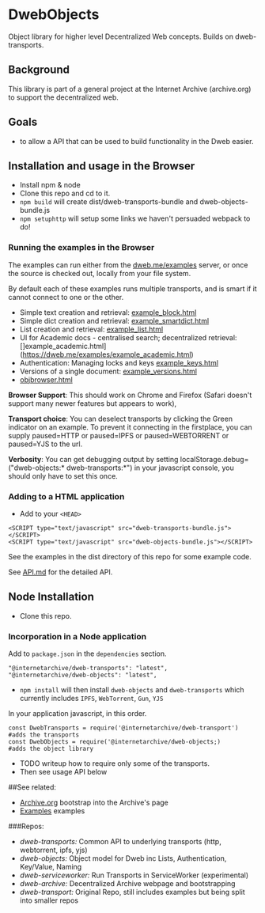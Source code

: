 # DwebObjects
Object library for higher level Decentralized Web concepts.  Builds on dweb-transports.

## Background
This library is part of a general project at the Internet Archive (archive.org) 
to support the decentralized web.  

## Goals
* to allow a API that can be used to build functionality in the Dweb easier.

## Installation and usage in the Browser

* Install npm & node
* Clone this repo and cd to it.
* `npm build` will create dist/dweb-transports-bundle and dweb-objects-bundle.js
* `npm setuphttp` will setup some links we haven't persuaded webpack to do!


### Running the examples in the Browser
The examples can run either from the [dweb.me/examples](https://dweb.me/examples) server, 
or once the source is checked out, locally from your file system.

By default each of these examples runs multiple transports, and is smart if it cannot connect to one or the other.

- Simple text creation and retrieval: [example_block.html](https://dweb.me/examples/example_block.html)
- Simple dict creation and retrieval: [example_smartdict.html](https://dweb.me/examples/example_smartdict.html)
- List creation and retrieval: [example_list.html](https://dweb.me/examples/example_list.html)
- UI for Academic docs - centralised search; decentralized retrieval: []example_academic.html](https://dweb.me/examples/example_academic.html)
- Authentication: Managing locks and keys [example_keys.html](https://dweb.me/examples/example_keys.html)
- Versions of a single document: [example_versions.html](https://dweb.me/examples/example_versions.html)
- [objbrowser.html](https://dweb.me/examples/objbrowser.html)

**Browser Support**: This should work on Chrome and Firefox (Safari doesn't support many newer features but appears to work), 

**Transport choice**: You can deselect transports by clicking the Green indicator on an example. 
To prevent it connecting in the firstplace, you can supply paused=HTTP or paused=IPFS or paused=WEBTORRENT or paused=YJS to the url.

**Verbosity**: You can get debugging output by setting localStorage.debug=("dweb-objects:* dweb-transports:*") in your javascript console, you should only have to set this once.

### Adding to a HTML application
* Add to your `<HEAD>`

```
<SCRIPT type="text/javascript" src="dweb-transports-bundle.js"></SCRIPT>
<SCRIPT type="text/javascript" src="dweb-objects-bundle.js"></SCRIPT>
```

See the examples in the dist directory of this repo for some example code. 

See [API.md](./API.md) for the detailed API.

## Node Installation
* Clone this repo. 

### Incorporation in a Node application

Add to `package.json` in the `dependencies` section.
```
"@internetarchive/dweb-transports": "latest",
"@internetarchive/dweb-objects": "latest",
```

* `npm install`  will then install `dweb-objects` and `dweb-transports` which currently includes `IPFS`, `WebTorrent`, `Gun`, `YJS`

In your application javascript, in this order.
```
const DwebTransports = require('@internetarchive/dweb-transport') #adds the transports
const DwebObjects = require('@internetarchive/dweb-objects;)      #adds the object library
```

* TODO writeup how to require only some of the transports.
* Then see usage API below

##See related:

* [Archive.org](http://dweb.archive.org/details) bootstrap into the Archive's page
* [Examples](http://dweb.me/examples) examples



###Repos:
* *dweb-transports:* Common API to underlying transports (http, webtorrent, ipfs, yjs)
* *dweb-objects:* Object model for Dweb inc Lists, Authentication, Key/Value, Naming
* *dweb-serviceworker:* Run Transports in ServiceWorker (experimental)
* *dweb-archive:* Decentralized Archive webpage and bootstrapping 
* *dweb-transport:* Original Repo, still includes examples but being split into smaller repos
